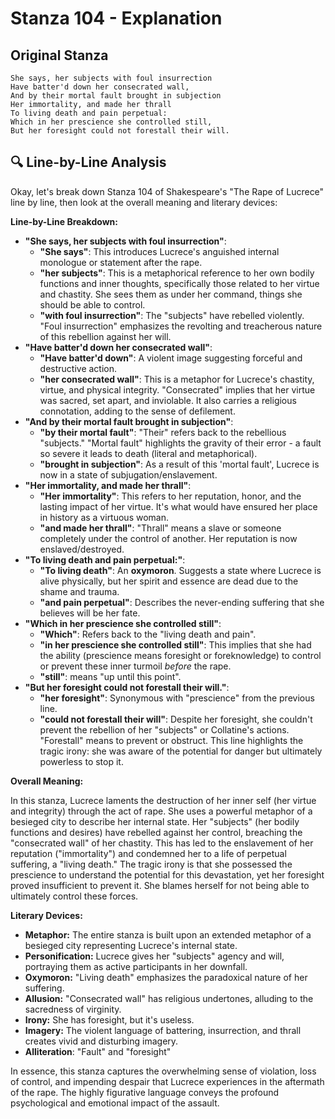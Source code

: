 # Stanza 104 - Explanation

## Original Stanza
```
She says, her subjects with foul insurrection
Have batter'd down her consecrated wall,
And by their mortal fault brought in subjection
Her immortality, and made her thrall
To living death and pain perpetual:
Which in her prescience she controlled still,
But her foresight could not forestall their will.
```

## 🔍 Line-by-Line Analysis
Okay, let's break down Stanza 104 of Shakespeare's "The Rape of Lucrece" line by line, then look at the overall meaning and literary devices:

**Line-by-Line Breakdown:**

*   **"She says, her subjects with foul insurrection"**:
    *   **"She says"**: This introduces Lucrece's anguished internal monologue or statement after the rape.
    *   **"her subjects"**: This is a metaphorical reference to her own bodily functions and inner thoughts, specifically those related to her virtue and chastity. She sees them as under her command, things she should be able to control.
    *   **"with foul insurrection"**: The "subjects" have rebelled violently. "Foul insurrection" emphasizes the revolting and treacherous nature of this rebellion against her will.
*   **"Have batter'd down her consecrated wall"**:
    *   **"Have batter'd down"**: A violent image suggesting forceful and destructive action.
    *   **"her consecrated wall"**: This is a metaphor for Lucrece's chastity, virtue, and physical integrity. "Consecrated" implies that her virtue was sacred, set apart, and inviolable. It also carries a religious connotation, adding to the sense of defilement.
*   **"And by their mortal fault brought in subjection"**:
    *   **"by their mortal fault"**: "Their" refers back to the rebellious "subjects." "Mortal fault" highlights the gravity of their error - a fault so severe it leads to death (literal and metaphorical).
    *   **"brought in subjection"**: As a result of this 'mortal fault', Lucrece is now in a state of subjugation/enslavement.
*   **"Her immortality, and made her thrall"**:
    *   **"Her immortality"**: This refers to her reputation, honor, and the lasting impact of her virtue. It's what would have ensured her place in history as a virtuous woman.
    *   **"and made her thrall"**: "Thrall" means a slave or someone completely under the control of another. Her reputation is now enslaved/destroyed.
*   **"To living death and pain perpetual:"**:
    *   **"To living death"**: An **oxymoron**. Suggests a state where Lucrece is alive physically, but her spirit and essence are dead due to the shame and trauma.
    *   **"and pain perpetual"**: Describes the never-ending suffering that she believes will be her fate.
*   **"Which in her prescience she controlled still"**:
    *   **"Which"**: Refers back to the "living death and pain".
    *   **"in her prescience she controlled still"**: This implies that she had the ability (prescience means foresight or foreknowledge) to control or prevent these inner turmoil *before* the rape.
    *   **"still"**: means "up until this point".
*   **"But her foresight could not forestall their will."**:
    *   **"her foresight"**: Synonymous with "prescience" from the previous line.
    *   **"could not forestall their will"**: Despite her foresight, she couldn't prevent the rebellion of her "subjects" or Collatine's actions. "Forestall" means to prevent or obstruct. This line highlights the tragic irony: she was aware of the potential for danger but ultimately powerless to stop it.

**Overall Meaning:**

In this stanza, Lucrece laments the destruction of her inner self (her virtue and integrity) through the act of rape. She uses a powerful metaphor of a besieged city to describe her internal state. Her "subjects" (her bodily functions and desires) have rebelled against her control, breaching the "consecrated wall" of her chastity. This has led to the enslavement of her reputation ("immortality") and condemned her to a life of perpetual suffering, a "living death." The tragic irony is that she possessed the prescience to understand the potential for this devastation, yet her foresight proved insufficient to prevent it. She blames herself for not being able to ultimately control these forces.

**Literary Devices:**

*   **Metaphor:** The entire stanza is built upon an extended metaphor of a besieged city representing Lucrece's internal state.
*   **Personification:** Lucrece gives her "subjects" agency and will, portraying them as active participants in her downfall.
*   **Oxymoron:** "Living death" emphasizes the paradoxical nature of her suffering.
*   **Allusion:** "Consecrated wall" has religious undertones, alluding to the sacredness of virginity.
*   **Irony:** She has foresight, but it's useless.
*   **Imagery:** The violent language of battering, insurrection, and thrall creates vivid and disturbing imagery.
*   **Alliteration**: "Fault" and "foresight"

In essence, this stanza captures the overwhelming sense of violation, loss of control, and impending despair that Lucrece experiences in the aftermath of the rape. The highly figurative language conveys the profound psychological and emotional impact of the assault.
